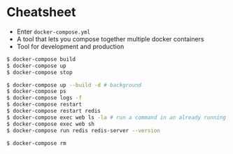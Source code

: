 # Cheatsheet

- Enter `docker-compose.yml`
- A tool that lets you compose together multiple docker containers
- Tool for development and production

```bash
$ docker-compose build
$ docker-compose up
$ docker-compose stop

$ docker-compose up --build -d # background
$ docker-compose ps
$ docker-compose logs -f
$ docker-compose restart
$ docker-compose restart redis
$ docker-compose exec web ls -la # run a command in an already running container
$ docker-compose exec web sh
$ docker-compose run redis redis-server --version

$ docker-compose rm
```
